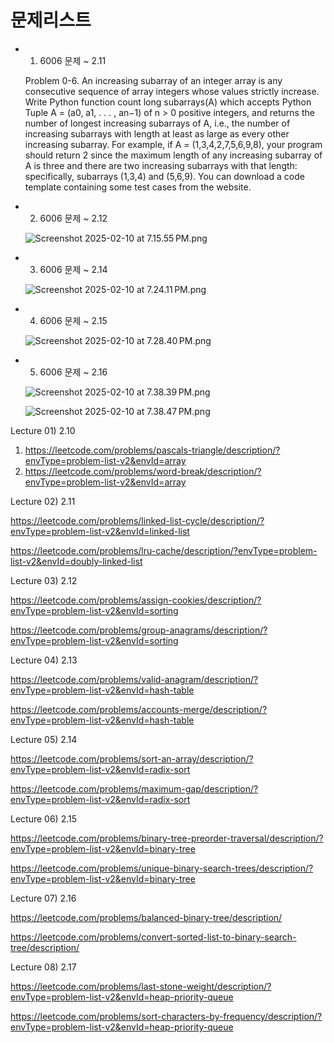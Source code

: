 # 문제리스트

- 1. 6006 문제 ~ 2.11
    
    Problem 0-6. An increasing subarray of an integer array is any consecutive sequence of array integers whose values strictly increase. Write Python function count long subarrays(A)
    which accepts Python Tuple A = (a0, a1, . . . , an−1) of n > 0 positive integers, and returns the
    number of longest increasing subarrays of A, i.e., the number of increasing subarrays with length at
    least as large as every other increasing subarray. For example, if A = (1,3,4,2,7,5,6,9,8),
    your program should return 2 since the maximum length of any increasing subarray of A is three
    and there are two increasing subarrays with that length: specifically, subarrays (1,3,4) and
    (5,6,9). You can download a code template containing some test cases from the website.
    
- 2. 6006 문제 ~ 2.12
    
    ![Screenshot 2025-02-10 at 7.15.55 PM.png](%E1%84%86%E1%85%AE%E1%86%AB%E1%84%8C%E1%85%A6%E1%84%85%E1%85%B5%E1%84%89%E1%85%B3%E1%84%90%E1%85%B3%20196fe14d449e80fc8731ce543e33bc4b/Screenshot_2025-02-10_at_7.15.55_PM.png)
    
- 3. 6006 문제 ~ 2.14
    
    ![Screenshot 2025-02-10 at 7.24.11 PM.png](%E1%84%86%E1%85%AE%E1%86%AB%E1%84%8C%E1%85%A6%E1%84%85%E1%85%B5%E1%84%89%E1%85%B3%E1%84%90%E1%85%B3%20196fe14d449e80fc8731ce543e33bc4b/Screenshot_2025-02-10_at_7.24.11_PM.png)
    
- 4. 6006 문제 ~ 2.15
    
    ![Screenshot 2025-02-10 at 7.28.40 PM.png](%E1%84%86%E1%85%AE%E1%86%AB%E1%84%8C%E1%85%A6%E1%84%85%E1%85%B5%E1%84%89%E1%85%B3%E1%84%90%E1%85%B3%20196fe14d449e80fc8731ce543e33bc4b/Screenshot_2025-02-10_at_7.28.40_PM.png)
    
- 5. 6006 문제 ~ 2.16
    
    ![Screenshot 2025-02-10 at 7.38.39 PM.png](%E1%84%86%E1%85%AE%E1%86%AB%E1%84%8C%E1%85%A6%E1%84%85%E1%85%B5%E1%84%89%E1%85%B3%E1%84%90%E1%85%B3%20196fe14d449e80fc8731ce543e33bc4b/Screenshot_2025-02-10_at_7.38.39_PM.png)
    
    ![Screenshot 2025-02-10 at 7.38.47 PM.png](%E1%84%86%E1%85%AE%E1%86%AB%E1%84%8C%E1%85%A6%E1%84%85%E1%85%B5%E1%84%89%E1%85%B3%E1%84%90%E1%85%B3%20196fe14d449e80fc8731ce543e33bc4b/Screenshot_2025-02-10_at_7.38.47_PM.png)
    

Lecture 01) 2.10 

1. https://leetcode.com/problems/pascals-triangle/description/?envType=problem-list-v2&envId=array
2. https://leetcode.com/problems/word-break/description/?envType=problem-list-v2&envId=array

Lecture 02) 2.11 

https://leetcode.com/problems/linked-list-cycle/description/?envType=problem-list-v2&envId=linked-list

https://leetcode.com/problems/lru-cache/description/?envType=problem-list-v2&envId=doubly-linked-list

Lecture 03) 2.12

https://leetcode.com/problems/assign-cookies/description/?envType=problem-list-v2&envId=sorting

https://leetcode.com/problems/group-anagrams/description/?envType=problem-list-v2&envId=sorting

Lecture 04) 2.13

https://leetcode.com/problems/valid-anagram/description/?envType=problem-list-v2&envId=hash-table

https://leetcode.com/problems/accounts-merge/description/?envType=problem-list-v2&envId=hash-table

Lecture 05) 2.14

https://leetcode.com/problems/sort-an-array/description/?envType=problem-list-v2&envId=radix-sort

https://leetcode.com/problems/maximum-gap/description/?envType=problem-list-v2&envId=radix-sort

Lecture 06) 2.15

https://leetcode.com/problems/binary-tree-preorder-traversal/description/?envType=problem-list-v2&envId=binary-tree

https://leetcode.com/problems/unique-binary-search-trees/description/?envType=problem-list-v2&envId=binary-tree

Lecture 07) 2.16

https://leetcode.com/problems/balanced-binary-tree/description/

https://leetcode.com/problems/convert-sorted-list-to-binary-search-tree/description/

Lecture 08) 2.17

https://leetcode.com/problems/last-stone-weight/description/?envType=problem-list-v2&envId=heap-priority-queue

https://leetcode.com/problems/sort-characters-by-frequency/description/?envType=problem-list-v2&envId=heap-priority-queue